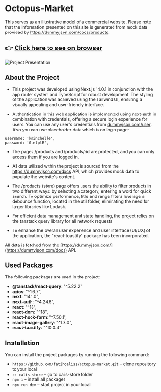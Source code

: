 # Octopus-Market

This serves as an illustrative model of a commercial website. Please note that the information presented on this site is generated from mock data provided by https://dummyjson.com/docs/products.

## :point_right: [Click here to see on browser](https://octopus-market.vercel.app/)

![Project Presentation](https://github.com/fatihcaliss/octopus-market/blob/master/public/octopusMarketGIF.gif?raw=true)

## About the Project

- This project was developed using Next.js 14.0.1 in conjunction with the app router system and TypeScript for robust development. The styling of the application was achieved using the Tailwind UI, ensuring a visually appealing and user-friendly interface.

- Authentication in this web application is implemented using next-auth in combination with credentials, offering a secure login experience for users. You can use any user's credentials from [dummyjson.com/user](https://dummyjson.com/users). Also you can use placeholder data which is on login page:

```
username: 'kminchelle',
password: '0lelplR',
```

- The pages /products and /products/:id are protected, and you can only access them if you are logged in.

- All data utilized within the project is sourced from the https://dummyjson.com/docs API, which provides mock data to populate the website's content.

- The /products (store) page offers users the ability to filter products in two different ways: by selecting a category, entering a word for quick search. To optimize performance, title and range filters leverage a debounce function, located in the util folder, eliminating the need for larger libraries like Lodash.

- For efficient data management and state handling, the project relies on the tanstack query library for all network requests.

- To enhance the overall user experience and user interface (UI/UX) of the application, the "react-toastify" package has been incorporated.

All data is fetched from the [https://dummyjson.com/](https://dummyjson.com/docs) API.

## Used Packages

The following packages are used in the project:

- **@tanstack/react-query**: "^5.22.2"
- **axios**: "^1.6.7",
- **next**: "14.1.0",
- **next-auth**: "^4.24.6",
- **react**: "^18",
- **react-dom**: "^18",
- **react-hook-form**: "^7.50.1",
- **react-image-gallery**: "^1.3.0",
- **react-toastify**: "^10.0.4"

## Installation

You can install the project packages by running the following command:

- `https://github.com/fatihcaliss/octopus-market.git` – clone repository to your local
- `cd calis-store` – go to calis-store folder
- `npm i` – install all packages
- `npm run dev` – start project in your local
